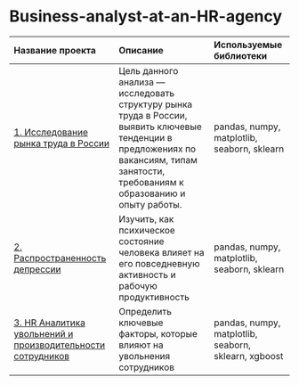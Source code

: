 # Business-analyst-at-an-HR-agency

| Название проекта | Описание |Используемые библиотеки|
| :-------------------- | :--------------------- |:---------------------------|
| [1. Исследование рынка труда в России](https://github.com/GusevaAnna/Business-analyst-at-an-HR-agency/tree/main/1) | Цель данного анализа — исследовать структуру рынка труда в России, выявить ключевые тенденции в предложениях по вакансиям, типам занятости, требованиям к образованию и опыту работы.|pandas, numpy, matplotlib, seaborn, sklearn |
| [2. Распространенность депрессии](https://github.com/GusevaAnna/Business-analyst-at-an-HR-agency/tree/main/2) | Изучить, как психическое состояние человека влияет на его повседневную активность и рабочую продуктивность|pandas, numpy, matplotlib, seaborn, sklearn|
| [3. HR Аналитика увольнений и производительности сотрудников](https://colab.research.google.com/drive/1_IyPqXOiV1VwFwWk8GQ_DHK6up-fxwuF?usp=sharing) | Определить ключевые факторы, которые влияют на увольнения сотрудников |pandas, numpy, matplotlib, seaborn, sklearn, xgboost|
